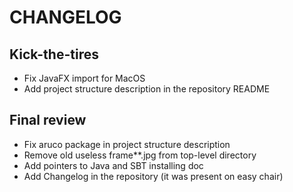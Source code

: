 # CHANGELOG

## Kick-the-tires
- Fix JavaFX import for MacOS
- Add project structure description in the repository README

## Final review
- Fix aruco package in project structure description
- Remove old useless frame**.jpg from top-level directory
- Add pointers to Java and SBT installing doc
- Add Changelog in the repository (it was present on easy chair)
